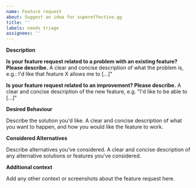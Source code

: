 ```yaml
---
name: Feature request
about: Suggest an idea for supereffective.gg
title: ''
labels: needs triage
assignees: ''
---
```


**Description**

**Is your feature request related to a problem with an existing feature? Please describe.**
A clear and concise description of what the problem is, e.g.: I'd like that feature X allows me to [...]"

**Is your feature request related to an improvement? Please describe.**
A clear and concise description of the new feature, e.g. "I'd like to be able to [...]"

**Desired Behaviour**

Describe the solution you'd like.
A clear and concise description of what you want to happen, and how you would like the feature to work.

**Considered Alternatives**

Describe alternatives you've considered.
A clear and concise description of any alternative solutions or features you've considered.

**Additional context**

Add any other context or screenshots about the feature request here.
